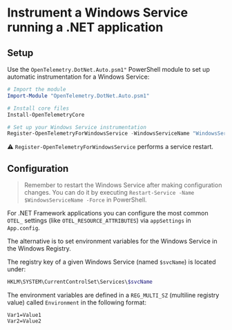 # Instrument a Windows Service running a .NET application

## Setup

Use the `OpenTelemetry.DotNet.Auto.psm1"` PowerShell module
to set up automatic instrumentation for a Windows Service:

```powershell
# Import the module
Import-Module "OpenTelemetry.DotNet.Auto.psm1"

# Install core files
Install-OpenTelemetryCore

# Set up your Windows Service instrumentation
Register-OpenTelemetryForWindowsService -WindowsServiceName "WindowsServiceName" -OTelServiceName "MyServiceDisplayName"
```

⚠️ `Register-OpenTelemetryForWindowsService` performs a service restart.

## Configuration

> Remember to restart the Windows Service after making configuration changes.
> You can do it by executing
> `Restart-Service -Name $WindowsServiceName -Force` in PowerShell.

For .NET Framework applications you can configure the most common `OTEL_` settings
(like `OTEL_RESOURCE_ATTRIBUTES`) via `appSettings` in `App.config`.

The alternative is to set environment variables for the Windows Service
in the Windows Registry.

The registry key of a given Windows Service (named `$svcName`) is located under:

```powershell
HKLM\SYSTEM\CurrentControlSet\Services\$svcName
```

The environment variables are defined
in a `REG_MULTI_SZ` (multiline registry value) called `Environment`
in the following format:

```env
Var1=Value1
Var2=Value2
```
